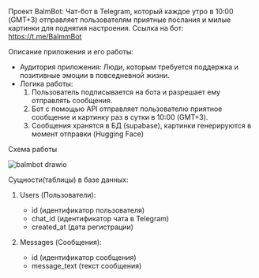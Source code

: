 Проект BalmBot:
Чат-бот в Telegram, который каждое утро в 10:00 (GMT+3) отправляет пользователям приятные послания и милые картинки для поднятия настроения.
Ссылка на бот: https://t.me/BalmmBot

Описание приложения и его работы:
- Аудитория приложения: Люди, которым требуется поддержка и позитивные эмоции в повседневной жизни.
- Логика работы:
  1. Пользователь подписывается на бота и разрешает ему отправлять сообщения.
  2. Бот c помощью API отправляет пользователю приятное сообщение и картинку раз в сутки в 10:00 (GMT+3). 
  3. Сообщения хранятся в БД (supabase), картинки генерируются в момент отправки (Hugging Face)

 Схема работы
 
![balmbot drawio](https://github.com/balmbot/balmbot/assets/166996616/9db095a0-4886-4bbb-b748-2e8df1ed5b9a)



Сущности(таблицы) в базе данных:
1. Users (Пользователи):
   - id (идентификатор пользователя)
   - chat_id (идентификатор чата в Telegram)
   - created_at (дата регистрации)

2. Messages (Сообщения):
   - id (идентификатор сообщения)
   - message_text (текст сообщения)
